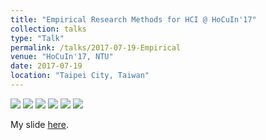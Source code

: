 ```yaml
---
title: "Empirical Research Methods for HCI @ HoCuIn'17"
collection: talks
type: "Talk"
permalink: /talks/2017-07-19-Empirical
venue: "HoCuIn'17, NTU"
date: 2017-07-19
location: "Taipei City, Taiwan"
---
```


<img src='/images/talks/empirical1.jpg'>
<img src='/images/talks/empirical2.jpg'>
<img src='/images/talks/empirical3.jpg'>
<img src='/images/talks/empirical4.jpg'>
<img src='/images/talks/empirical5.jpg'>
<img src='/images/talks/empirical6.jpg'>

My slide [here]().
